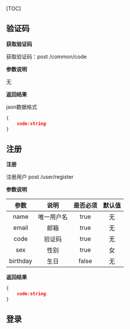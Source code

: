 [TOC]
## 验证码

**获取验证码**

获取验证码：post /common/code

**参数说明**

无

**返回结果**

json数据格式

```json
{
    code:string
}
```

## 注册

**注册**

注册用户 post /user/register

**参数说明**

|   参数   |    说明    | 是否必须 | 默认值 |
| :------: | :--------: | :------: | :----: |
|   name   | 唯一用户名 |   true   |   无   |
|  email   |    邮箱    |   true   |   无   |
|   code   |   验证码   |   true   |   无   |
|   sex    |    性别    |   true   |   女   |
| birthday |    生日    |  false   |   无   |

**返回结果**

```json
{
    code:string
}
```

## 登录
